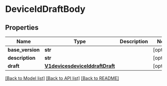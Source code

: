 # DeviceIdDraftBody

## Properties
Name | Type | Description | Notes
------------ | ------------- | ------------- | -------------
**base_version** | **str** |  | [optional] 
**description** | **str** |  | [optional] 
**draft** | [**V1devicesdeviceIddraftDraft**](V1devicesdeviceIddraftDraft.md) |  | [optional] 

[[Back to Model list]](../README.md#documentation-for-models) [[Back to API list]](../README.md#documentation-for-api-endpoints) [[Back to README]](../README.md)

